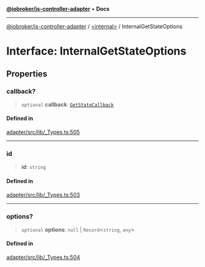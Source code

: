 [**@iobroker/js-controller-adapter**](../../README.md) • **Docs**

***

[@iobroker/js-controller-adapter](../../globals.md) / [\<internal\>](../README.md) / InternalGetStateOptions

# Interface: InternalGetStateOptions

## Properties

### callback?

> `optional` **callback**: [`GetStateCallback`](../type-aliases/GetStateCallback.md)

#### Defined in

[adapter/src/lib/\_Types.ts:505](https://github.com/ioBroker/ioBroker.js-controller/blob/1e3f92f91943b544535e021f5e14acf9ed5c82e5/packages/adapter/src/lib/_Types.ts#L505)

***

### id

> **id**: `string`

#### Defined in

[adapter/src/lib/\_Types.ts:503](https://github.com/ioBroker/ioBroker.js-controller/blob/1e3f92f91943b544535e021f5e14acf9ed5c82e5/packages/adapter/src/lib/_Types.ts#L503)

***

### options?

> `optional` **options**: `null` \| `Record`\<`string`, `any`\>

#### Defined in

[adapter/src/lib/\_Types.ts:504](https://github.com/ioBroker/ioBroker.js-controller/blob/1e3f92f91943b544535e021f5e14acf9ed5c82e5/packages/adapter/src/lib/_Types.ts#L504)

